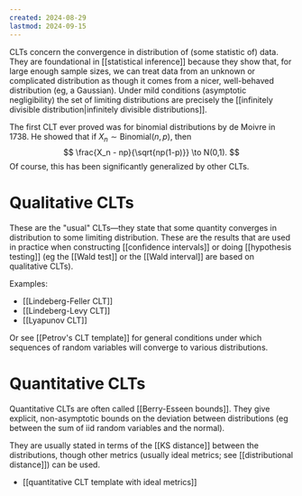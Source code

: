 ```yaml
---
created: 2024-08-29
lastmod: 2024-09-15
---
```

CLTs concern the convergence in distribution of (some statistic of) data. They are foundational in [[statistical inference]] because they show that, for large enough sample sizes, we can treat data from an unknown or complicated distribution as though it comes from a nicer, well-behaved distribution (eg, a Gaussian). Under mild conditions (asymptotic negligibility) the set of limiting distributions are precisely the [[infinitely divisible distribution|infinitely divisible distributions]]. 

The first CLT ever proved was for binomial distributions by de Moivre in 1738. He showed that if $X_n\sim \text{Binomial}(n,p)$, then 
$$
\frac{X_n - np}{\sqrt{np(1-p)}} \to N(0,1).
$$
Of course, this has been significantly generalized by other CLTs. 

# Qualitative CLTs 

These are the "usual" CLTs—they state that some quantity converges in distribution to some limiting distribution. These are the results that are used in practice when constructing [[confidence intervals]] or doing [[hypothesis testing]] (eg the [[Wald test]] or the [[Wald interval]] are based on qualitative CLTs). 

Examples: 
- [[Lindeberg-Feller CLT]]
- [[Lindeberg-Levy CLT]]
- [[Lyapunov CLT]]

Or see [[Petrov's CLT template]] for general conditions under which sequences of random variables will converge to various distributions. 

# Quantitative CLTs

Quantitative CLTs are often called [[Berry-Esseen bounds]]. They give explicit, non-asymptotic bounds on the deviation between distributions (eg between the sum of iid random variables and the normal). 

They are usually stated in terms of the [[KS distance]] between the distributions, though other metrics (usually ideal metrics; see [[distributional distance]]) can be used. 

- [[quantitative CLT template with ideal metrics]]
